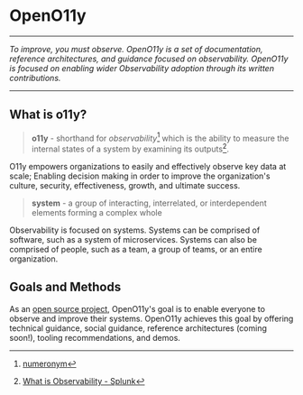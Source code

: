 # OpenO11y

---

*To improve, you must observe. OpenO11y is a set of documentation, reference
architectures, and guidance focused on observability. OpenO11y is focused on enabling
wider Observability adoption through its written contributions.*

---

## What is o11y?

> **o11y** - shorthand for *observability*[^1] which is the ability to measure the
> internal states of a system by examining its outputs[^2].

O11y empowers organizations to easily and effectively observe key data at scale; Enabling
decision making in order to improve the organization's culture, security, effectiveness,
growth, and ultimate success.

> **system** - a group of interacting, interrelated, or interdependent elements
> forming a complex whole

Observability is focused on systems. Systems can be comprised of software, such as a
system of microservices. Systems can also be comprised of people, such as a team, a group
of teams, or an entire organization.

## Goals and Methods

As an [open source project](https://github.com/liatrio/openo11y.dev), OpenO11y's goal is
to enable everyone to observe and improve their systems. OpenO11y achieves this goal by
offering technical guidance, social guidance, reference architectures (coming soon!),
tooling recommendations, and demos.

[^1]: [numeronym](https://en.wikipedia.org/wiki/Numeronym)

[^2]: [What is Observability - Splunk](https://www.splunk.com/en_us/data-insider/what-is-observability.html)
